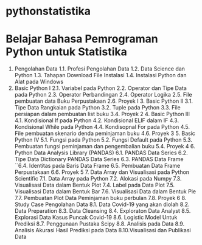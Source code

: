 # pythonstatistika
# Belajar Bahasa Pemrograman Python untuk Statistika
1. Pengolahan Data
     1.1. Profesi Pengolahan Data
     1.2. Data Science dan Python
     1.3. Tahapan Download File Instalasi
     1.4. Instalasi Python dan Alat pada Windows
  2. Basic Python I
       2.1. Variabel pada Python
       2.2. Operator dan Tipe Data pada Python
       2.3. Operator Perbandingan
       2.4. Operator Logika
       2.5. File pembuatan data Buku Perpustakaan
       2.6. Proyek I
    3. Basic Python II
       3.1. Tipe Data Rangkaian pada Python
       3.2. Tuple pada Python
       3.3. File persiapan dalam pembuatan list buku
       3.4. Proyek 2
    4. Basic Python III
       4.1. Kondisional If pada Python
       4.2. Kondisional ELIF dalam IF
       4.3. Kondisional While pada Python
       4.4. Kondisopnal For pada Python
       4.5. File pembuatan skenario denda peminjaman buku
       4.6. Proyek 3
    5. Basic Python IV
       5.1. Fungsi pada Python
       5.2. Fungsi Default pada Python
       5.3. Pembuatan fungsi peminjaman dan pengembalian buku
       5.4. Proyek 4
    6. Python Data Analysis Library (PANDAS)
       6.1. PANDAS Data Series
       6.2. Tipe Data Dictionary PANDAS Data Series
       6.3. PANDAS Data Frame
     ``6.4. Identitas pada Baris Data Frame
       6.5. Pembuatan Data Frame Perpustakaan
       6.6. Proyek 5
    7. Data Array dan Visualisasi pada Python Scientific
       7.1. Data Array pada Python
       7.2. Alokasi pada Numpy
       7.3. Visualisasi Data dalam Bentuk Plot
       7.4. Label pada Data Plot
       7.5. Visualisasi Data dalam Bentuk Bar
       7.6. Visualisasi Data dalam Bentuk Pie
       7.7. Pembuatan Plot Data Peminjaman buku perbulan
       7.8. Proyek 6
    8. Study Case Pengolahan Data
       8.1. Data Covid-19 yang akan diolah
       8.2. Data Preparation
       8.3. Data Cleansing
       8.4. Exploraton Data Analyst
       8.5. Explorasi Data Kasus Puncak Covid-19
       8.6. Logistic Model Untuk Prediksi
       8.7. Penggunaan Pustaka Scipy
       8.8. Analisis pada Data 
       8.9. Analisis Akurasi Hasil Prediksi pada Data
       8.10.Visualisasi dan Publikasi Data
